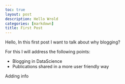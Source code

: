 ```yaml
---
toc: true
layout: post
description: Hello Wrold
categories: [markdown]
title: First Post
---
```


Hello,
In this first post I want to talk about why blogging?

For this I will address the following points:

- Blogging in DataScience
- Publications shared in a more user friendly way

Adding info

